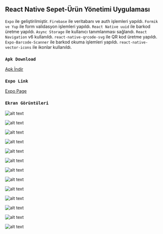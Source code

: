 
## React Native Sepet-Ürün Yönetimi Uygulaması

`Expo` ile geliştirilmiştir.
`Firebase` ile veritabanı ve auth işlemleri yapıldı.
`Formik ve Yup` ile form validasyon işlemleri yapıldı.
`React Native uuid` ile barkod üretme yapıldı.
`Async Storage` ile kullanıcı tanımlanması sağlandı.
`React Navigation` v6 kullanıldı.
`react-native-qrcode-svg` ile QR kod üretme yapıldı.
`Expo-Barcode-Scanner` ile barkod okuma işlemleri yapıldı.
`react-native-vector-icons` ile ikonlar kullanıldı.

### `Apk Download`

 [Apk İndir
](https://expo.dev/artifacts/62a5ea71-83f0-4f74-9b33-2997857a78a2) 
 
### `Expo Link`

 [Expo Page
](https://expo.dev/@burakc3tin/kolaysiparis) 


### `Ekran Görüntüleri`

![alt text](https://i.hizliresim.com/qo1d8lv.jpg)

![alt text](https://i.hizliresim.com/5ypdjcw.jfif)
 
![alt text](https://i.hizliresim.com/iiir4ej.jfif)

![alt text](https://i.hizliresim.com/qwvxdd2.jfif)

![alt text](https://i.hizliresim.com/gpztq7t.jfif)

![alt text](https://i.hizliresim.com/a492psh.jfif)

![alt text](https://i.hizliresim.com/8zpkh17.jfif)

![alt text](https://i.hizliresim.com/djbeq7j.jfif)

![alt text](https://i.hizliresim.com/f07babg.jfif)

![alt text](https://i.hizliresim.com/2w0ymkc.jfif)

![alt text](https://i.hizliresim.com/gqzbtlf.jfif)

![alt text](https://i.hizliresim.com/29lp5h6.jfif)

![alt text](https://i.hizliresim.com/moq2gwv.jfif)



